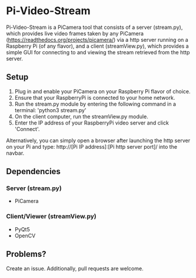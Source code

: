 # Pi-Video-Stream

Pi-Video-Stream is a PiCamera tool that consists of a server (stream.py), which provides live video frames taken by any PiCamera (https://readthedocs.org/projects/picamera/) via a http server running on a Raspberry Pi (of any flavor), and a client (streamView.py), 
which provides a simple GUI for connecting to and viewing the stream retrieved from the http server.
## Setup
1. Plug in and enable your PiCamera on your Raspberry Pi flavor of choice.
2. Ensure that your RaspberryPi is connected to your home network.
3. Run the stream.py module by entering the following command in a terminal: 'python3 stream.py'
4. On the client computer, run the streamView.py module.
5. Enter the IP address of your RaspberryPi video server and click 'Connect'.

Alternatively, you can simply open a browser after launching the http server on your Pi and type: http://[Pi IP address]:[Pi http server port]/ into the navbar.

## Dependencies
### Server (stream.py)
- PiCamera
### Client/Viewer (streamView.py)
- PyQt5
- OpenCV
## Problems?
Create an issue. Additionally, pull requests are welcome.
